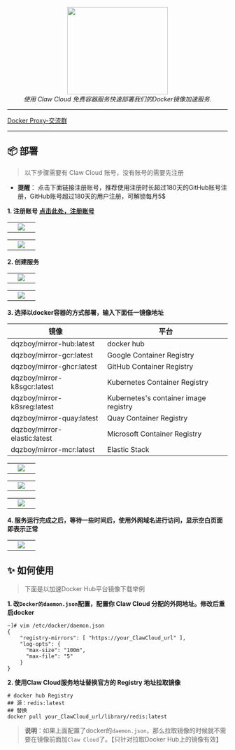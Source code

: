 <div style="text-align: center"></div>
  <p align="center">
  <img src="https://github.com/dqzboy/Docker-Proxy/assets/42825450/c187d66f-152e-4172-8268-e54bd77d48bb" width="230px" height="200px">
      <br>
      <i>使用 Claw Cloud 免费容器服务快速部署我们的Docker镜像加速服务.</i>
  </p>
</div>

---

[Docker Proxy-交流群](https://t.me/+ghs_XDp1vwxkMGU9) 

---


## 📦 部署
> 以下步骤需要有 Claw Cloud 账号，没有账号的需要先注册

- **提醒**： 点击下面链接注册账号，推荐使用注册时长超过180天的GitHub账号注册，GitHub账号超过180天的用户注册，可解锁每月5$


**1. 注册账号 [点击此处，注册账号](https://console.run.claw.cloud/signin?link=PZNPEDMUAT4G)**


<table>
    <tr>
        <td width="50%" align="center"><img src="https://github.com/user-attachments/assets/275d80bb-e8fc-44bf-bd40-98617cad3e96?raw=true"></td>
    </tr>
</table>
<table>
    <tr>
        <td width="50%" align="center"><img src="https://github.com/user-attachments/assets/acbfc1da-e53f-4e7e-a2cd-d3ae7bff3b57?raw=true"></td>
    </tr>
</table>


**2. 创建服务**
<table>
    <tr>
        <td width="50%" align="center"><img src="https://github.com/user-attachments/assets/d07514f9-d1dd-4975-b900-e298b734ef53?raw=true"></td>
    </tr>
</table>

<table>
    <tr>
        <td width="50%" align="center"><img src="https://github.com/user-attachments/assets/cfedc35c-3cba-40e7-b710-4b83013bce1a?raw=true"></td>
    </tr>
</table>

**3. 选择以docker容器的方式部署，输入下面任一镜像地址**


| 镜像 | 平台 |
|-------|---------------|
| dqzboy/mirror-hub:latest   | docker hub
| dqzboy/mirror-gcr:latest      | Google Container Registry
| dqzboy/mirror-ghcr:latest     | GitHub Container Registry
| dqzboy/mirror-k8sgcr:latest  | Kubernetes Container Registry
| dqzboy/mirror-k8sreg:latest      | Kubernetes's container image registry
| dqzboy/mirror-quay:latest     | Quay Container Registry
| dqzboy/mirror-elastic:latest     | Microsoft Container Registry
| dqzboy/mirror-mcr:latest     | Elastic Stack

<table>
    <tr>
        <td width="50%" align="center"><img src="https://github.com/user-attachments/assets/e79f5978-a189-4bf3-a5c6-fd9eefdc3098?raw=true"></td>
    </tr>
</table>

<table>
    <tr>
        <td width="50%" align="center"><img src="https://github.com/user-attachments/assets/e8658d59-0416-4a0d-be85-4cd604166661?raw=true"></td>
    </tr>
</table>


<table>
    <tr>
        <td width="50%" align="center"><img src="https://github.com/user-attachments/assets/ef631315-0b4f-44ee-b272-fe82ebf7c54b?raw=true"></td>
    </tr>
</table>


**4. 服务运行完成之后，等待一些时间后，使用外网域名进行访问，显示空白页面即表示正常**
<table>
    <tr>
        <td width="50%" align="center"><img src="https://github.com/user-attachments/assets/6d1e5cdd-7e91-406b-ae92-b164fd5ae378?raw=true"></td>
    </tr>
</table>

## ✨ 如何使用

> 下面是以加速Docker Hub平台镜像下载举例

**1. 改`Docker的daemon.json`配置，配置你 Claw Cloud 分配的外网地址。修改后重启docker**

```shell
~]# vim /etc/docker/daemon.json
{
    "registry-mirrors": [ "https://your_ClawCloud_url" ],
    "log-opts": {
      "max-size": "100m",
      "max-file": "5"
    }
}
```
**2. 使用Claw Cloud服务地址替换官方的 Registry 地址拉取镜像**
```shell
# docker hub Registry
## 源：redis:latest
## 替换
docker pull your_ClawCloud_url/library/redis:latest
```

> **说明**：如果上面配置了docker的`daemon.json`，那么拉取镜像的时候就不需要在镜像前面加`Claw Cloud`了。【只针对拉取Docker Hub上的镜像有效】
